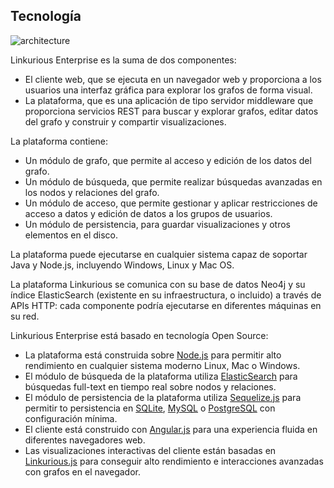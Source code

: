 ## Tecnología

![architecture](http://linkurio.us/images/lke-technical-diagram.svg)

Linkurious Enterprise es la suma de dos componentes:

* El cliente web, que se ejecuta en un navegador web y proporciona a los usuarios una interfaz gráfica para explorar los grafos de forma visual.
* La plataforma, que es una aplicación de tipo servidor middleware que proporciona servicios REST para buscar y explorar grafos, editar datos del grafo y construir y compartir visualizaciones.

La plataforma contiene:
* Un módulo de grafo, que permite al acceso y edición de los datos del grafo.
* Un módulo de búsqueda, que permite realizar búsquedas avanzadas en los nodos y relaciones del grafo.
* Un módulo de acceso, que permite gestionar y aplicar restricciones de acceso a datos y edición de datos a los grupos de usuarios.
* Un módulo de persistencia, para guardar visualizaciones y otros elementos en el disco.

La plataforma puede ejecutarse en cualquier sistema capaz de soportar Java y Node.js, incluyendo Windows, Linux y Mac OS.

La plataforma Linkurious se comunica con su base de datos Neo4j y su índice ElasticSearch  (existente en su infraestructura, o incluido) a través de APIs HTTP: cada componente podría ejecutarse en diferentes máquinas en su red.

Linkurious Enterprise está basado en tecnología Open Source:

* La plataforma está construida sobre [Node.js](http://nodejs.org/) para permitir alto rendimiento en cualquier sistema moderno Linux, Mac o Windows.
* El módulo de búsqueda de la plataforma utiliza [ElasticSearch](http://www.elasticsearch.org/) para búsquedas full-text en tiempo real sobre nodos y relaciones.
* El módulo de persistencia de la plataforma utiliza [Sequelize.js](http://docs.sequelizejs.com/en/latest/) para permitir to persistencia en [SQLite](https://sqlite.org/), [MySQL](https://www.mysql.com/) o [PostgreSQL](http://www.postgresql.org/) con configuración mínima.
* El cliente está construido con [Angular.js](https://angularjs.org/) para una experiencia fluida en diferentes navegadores web.
* Las visualizaciones interactivas del cliente están basadas en [Linkurious.js](https://github.com/Linkurious/linkurious.js) para conseguir alto rendimiento e interacciones avanzadas con grafos en el navegador.

